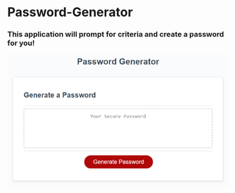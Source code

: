 # Password-Generator

### This application will prompt for criteria and create a password for you!

![Password Generator Preview](assets\03-javascript-homework-demo.png?raw=true "Password Generator Screenshot")